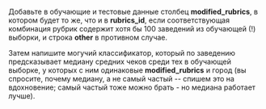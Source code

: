 Добавьте в обучающие и тестовые данные столбец **modified_rubrics**, в котором будет то же, что и в **rubrics_id**, если соответствующая комбинация рубрик содержит хотя бы 100 заведений из обучающей (!) выборки, и строка **other** в противном случае.

Затем напишите могучий классификатор, который по заведению предсказывает медиану средних чеков среди тех в обучающей выборке, у которых с ним одинаковые **modified_rubrics** и город (вы спросите, почему медиану, а не самый частый -- спишем это на вдохновение; самый частый тоже можно брать - но медиана работает лучше).
